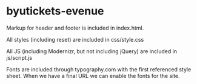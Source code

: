 byutickets-evenue
=================

Markup for header and footer is included in index.html.

All styles (including reset) are included in css/style.css

All JS (including Modernizr, but not including jQuery) are included in js/script.js

Fonts are included through typography.com with the first referenced style sheet. When we have a final URL we can enable the fonts for the site.

